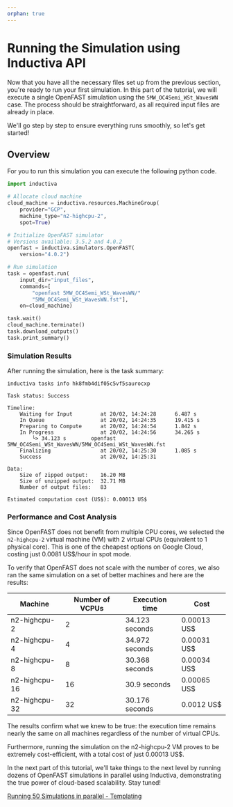 ```yaml
---
orphan: true
---
```


# Running the Simulation using Inductiva API

Now that you have all the necessary files set up from the previous section,
you're ready to run your first simulation. In this part of the tutorial, we will
execute a single OpenFAST simulation using the `5MW_OC4Semi_WSt_WavesWN` case.
The process should be straightforward, as all required input files are already
in place.

We'll go step by step to ensure everything runs smoothly, so let's get started!


## Overview

For you to run this simulation you can execute the following python code.

```python
import inductiva

# Allocate cloud machine
cloud_machine = inductiva.resources.MachineGroup(
    provider="GCP",
    machine_type="n2-highcpu-2",
    spot=True)

# Initialize OpenFAST simulator
# Versions available: 3.5.2 and 4.0.2 
openfast = inductiva.simulators.OpenFAST(
    version="4.0.2")

# Run simulation
task = openfast.run(
    input_dir="input_files",
    commands=[
        "openfast 5MW_OC4Semi_WSt_WavesWN/"
        "5MW_OC4Semi_WSt_WavesWN.fst"],
    on=cloud_machine)

task.wait()
cloud_machine.terminate()
task.download_outputs()
task.print_summary()

```

### Simulation Results

After running the simulation, here is the task summary:

```
inductiva tasks info hk8fmb4dif05c5vf5saurocxp

Task status: Success

Timeline:
	Waiting for Input         at 20/02, 14:24:28      6.487 s
	In Queue                  at 20/02, 14:24:35      19.415 s
	Preparing to Compute      at 20/02, 14:24:54      1.842 s
	In Progress               at 20/02, 14:24:56      34.265 s
		└> 34.123 s        openfast 5MW_OC4Semi_WSt_WavesWN/5MW_OC4Semi_WSt_WavesWN.fst
	Finalizing                at 20/02, 14:25:30      1.085 s
	Success                   at 20/02, 14:25:31      

Data:
	Size of zipped output:    16.20 MB
	Size of unzipped output:  32.71 MB
	Number of output files:   83

Estimated computation cost (US$): 0.00013 US$
```

### Performance and Cost Analysis

Since OpenFAST does not benefit from multiple CPU cores, we selected the
`n2-highcpu-2` virtual machine (VM) with 2 virtual CPUs (equivalent to 1 physical
core). This is one of the cheapest options on Google Cloud, costing just
0.0081 US$/hour in spot mode.

To verify that OpenFAST does not scale with the number of cores, we also ran the
same simulation on a set of better machines and here are the results:

| Machine       | Number of VCPUs | Execution time | Cost |
|---------------|-----------------|----------------|------|
| n2-highcpu-2  | 2               |34.123 seconds  |0.00013 US$|
| n2-highcpu-4  | 4               |34.972 seconds  |0.00031 US$|
| n2-highcpu-8  | 8               |30.368 seconds  |0.00034 US$|
| n2-highcpu-16 | 16              |30.9 seconds    |0.00065 US$|
| n2-highcpu-32 | 32              |30.176 seconds  |0.0012 US$|

The results confirm what we knew to be true: the execution time remains nearly
the same on all machines regardless of the number of virtual CPUs.

Furthermore, running the simulation on the n2-highcpu-2 VM proves to be
extremely cost-efficient, with a total cost of just 0.00013 US$.

In the next part of this tutorial, we'll take things to the next level by
running dozens of OpenFAST simulations in parallel using Inductiva,
demonstrating the true power of cloud-based scalability. Stay tuned!

[Running 50 Simulations in parallel - Templating](OpenFASTAdvanced_Part4.md)